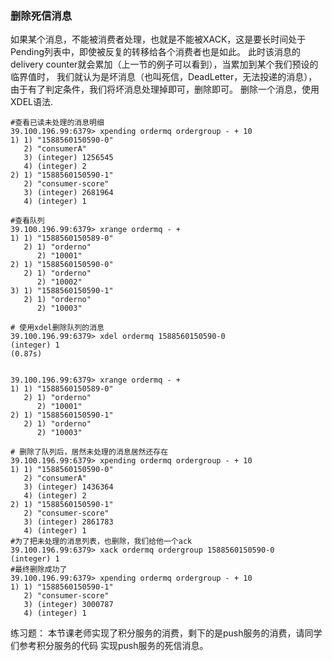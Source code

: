 
### 删除死信消息
如果某个消息，不能被消费者处理，也就是不能被XACK，这是要长时间处于Pending列表中，即使被反复的转移给各个消费者也是如此。
此时该消息的delivery counter就会累加（上一节的例子可以看到），当累加到某个我们预设的临界值时，
我们就认为是坏消息（也叫死信，DeadLetter，无法投递的消息），
由于有了判定条件，我们将坏消息处理掉即可，删除即可。
删除一个消息，使用XDEL语法.
```
#查看已读未处理的消息明细
39.100.196.99:6379> xpending ordermq ordergroup - + 10
1) 1) "1588560150590-0"
   2) "consumerA"
   3) (integer) 1256545
   4) (integer) 2
2) 1) "1588560150590-1"
   2) "consumer-score"
   3) (integer) 2681964
   4) (integer) 1
   
#查看队列 
39.100.196.99:6379> xrange ordermq - +
1) 1) "1588560150589-0"
   2) 1) "orderno"
      2) "10001"
2) 1) "1588560150590-0"
   2) 1) "orderno"
      2) "10002"
3) 1) "1588560150590-1"
   2) 1) "orderno"
      2) "10003"

# 使用xdel删除队列的消息
39.100.196.99:6379> xdel ordermq 1588560150590-0
(integer) 1
(0.87s)


39.100.196.99:6379> xrange ordermq - +
1) 1) "1588560150589-0"
   2) 1) "orderno"
      2) "10001"
2) 1) "1588560150590-1"
   2) 1) "orderno"
      2) "10003"

# 删除了队列后，居然未处理的消息居然还存在  
39.100.196.99:6379> xpending ordermq ordergroup - + 10
1) 1) "1588560150590-0"
   2) "consumerA"
   3) (integer) 1436364
   4) (integer) 2
2) 1) "1588560150590-1"
   2) "consumer-score"
   3) (integer) 2861783
   4) (integer) 1
#为了把未处理的消息列表，也删除，我们给他一个ack  
39.100.196.99:6379> xack ordermq ordergroup 1588560150590-0
(integer) 1
#最终删除成功了
39.100.196.99:6379> xpending ordermq ordergroup - + 10
1) 1) "1588560150590-1"
   2) "consumer-score"
   3) (integer) 3000787
   4) (integer) 1
```
练习题：
本节课老师实现了积分服务的消费，剩下的是push服务的消费，请同学们参考积分服务的代码 实现push服务的死信消息。


